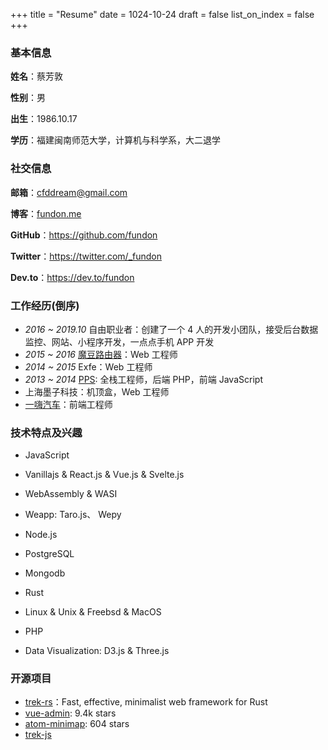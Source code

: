 +++
title = "Resume"
date = 1024-10-24
draft = false
list_on_index = false
+++

### 基本信息

**姓名**：蔡芳敦

**性别**：男

**出生**：1986.10.17

**学历**：福建闽南师范大学，计算机与科学系，大二退学

### 社交信息

**邮箱**：cfddream@gmail.com

**博客**：[fundon.me](https:://fundon.me)

**GitHub**：https://github.com/fundon

**Twitter**：https://twitter.com/_fundon

**Dev.to**：https://dev.to/fundon

### 工作经历(倒序)

- _2016 ~ 2019.10_ 自由职业者：创建了一个 4 人的开发小团队，接受后台数据监控、网站、小程序开发，一点点手机 APP 开发
- _2015 ~ 2016_ [魔豆路由器](http://www.modouwifi.com)：Web 工程师
- _2014 ~ 2015_ Exfe：Web 工程师
- _2013 ~ 2014_ [PPS](http://www.pps.tv/): 全栈工程师，后端 PHP，前端 JavaScript
- 上海墨子科技：机顶盒，Web 工程师
- [一嗨汽车](https://www.1hai.cn/)：前端工程师

### 技术特点及兴趣

- JavaScript

- Vanillajs & React.js & Vue.js & Svelte.js

- WebAssembly & WASI

- Weapp: Taro.js、 Wepy

- Node.js

- PostgreSQL

- Mongodb

- Rust

- Linux & Unix & Freebsd & MacOS

- PHP

- Data Visualization: D3.js & Three.js

### 开源项目

- [trek-rs](https://github.com/trek-rs)：Fast, effective, minimalist web framework for Rust
- [vue-admin](https://github.com/vue-bulma/vue-admin): 9.4k stars
- [atom-minimap](https://github.com/atom-minimap/minimap): 604 stars
- [trek-js](https://github.com/trekjs)
